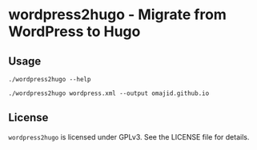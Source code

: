 # wordpress2hugo - Migrate from WordPress to Hugo

## Usage

``` shell
./wordpress2hugo --help

./wordpress2hugo wordpress.xml --output omajid.github.io
```

## License

`wordpress2hugo` is licensed under GPLv3. See the LICENSE file for details.
